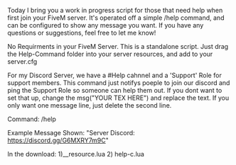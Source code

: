 Today I bring you a work in progress script for those that need help when first join your FiveM server. It's operated off a simple /help command, and can be configured to show any message you want. If you have any questions or suggestions, feel free to let me know!

No Requirments in your FiveM Server. This is a standalone script. Just drag the Help-Command folder into your server resources, and add to your server.cfg

For my Discord Server, we have a #Help cahnnel and a 'Support' Role for support members. This command just notifys poeple to join our discord and ping the Support Role so someone can help them out. If you dont want to set that up, change the msg("YOUR TEX HERE") and replace the text. If you only want one message line, just delete the second line.

Command: /help

Example Message Shown: "Server Discord: https://discord.gg/G6MXRY7m9C"


In the download:
1)__resource.lua
2) help-c.lua
